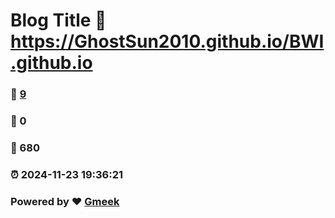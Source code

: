 # Blog Title :link: https://GhostSun2010.github.io/BWI.github.io 
### :page_facing_up: [9](https://GhostSun2010.github.io/BWI.github.io/tag.html) 
### :speech_balloon: 0 
### :hibiscus: 680 
### :alarm_clock: 2024-11-23 19:36:21 
### Powered by :heart: [Gmeek](https://github.com/Meekdai/Gmeek)
